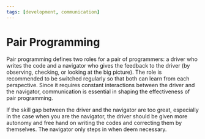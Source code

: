 ```yaml
---
tags: [development, communication]
---
```


# Pair Programming

Pair programming defines two roles for a pair of programmers: a driver who
writes the code and a navigator who gives the feedback to the driver (by
observing, checking, or looking at the big picture). The role is recommended to
be switched regularly so that both can learn from each perspective. Since it
requires constant interactions between the driver and the navigator,
communication is essential in shaping the effectiveness of pair programming.

If the skill gap between the driver and the navigator are too great, especially
in the case when you are the navigator, the driver should be given more autonomy
and free hand on writing the codes and correcting them by themselves. The
navigator only steps in when deem necessary.

